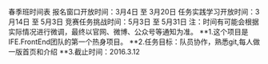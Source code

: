 春季班时间表
	报名窗口开放时间：3月4日 至 3月20日
	任务实践学习开放时间：3月14日 至 5月3日
	竞赛任务挑战时间：5月3日 至 5月31日
	注：时间有可能会根据实际情况进行微调，最终以官网、微博、公众号等通知为准。
**1.这个项目是IFE.FrontEnd团队的第一个热身项目。
**2.任务目标：队员协作，熟悉git,每人做一版首页和介绍
**3.截止时间：2016.3.12
